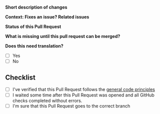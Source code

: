 **Short description of changes**
<!-- Explain what your PR does -->


**Context: Fixes an issue? Related issues**
<!-- If this fixes an issue, please write Fixes: <issue number here>; if not, please give your PR a context (e.g. by linking an issue or pull request from the jamulus repository). -->

**Status of this Pull Request**
<!-- This might be edited by maintainers. -->
<!-- Proof of concept (not to be merged soon); Working implementation; ... -->

**What is missing until this pull request can be merged?**
<!-- Does it still need more testing; ... -->


**Does this need translation?**

<!-- Does your pull request need translation? -->

- [ ] Yes <!-- If you tick this, please open a pull request to the changes branch, otherwise to release -->
- [ ] No <!-- This is only the case for typos in a specific language or if you changed something for every language -->

<!-- Thank you for working on Jamulus and opening a Pull Request! Please fill the following to make the review process straight forward -->


## Checklist
<!-- Please tick the check boxes when done by replacing the space by an x, e.g. [x]. -->
- [ ] I've verified that this Pull Request follows the [general code principles](https://github.com/jamulussoftware/jamulus/blob/master/CONTRIBUTING.md#jamulus-projectsource-code-general-principles)
- [ ] I waited some time after this Pull Request was opened and all GitHub checks completed without errors. <!-- GitHub doesn't run these checks for new contributors automatically. -->
- [ ] I'm sure that this Pull Request goes to the correct branch
